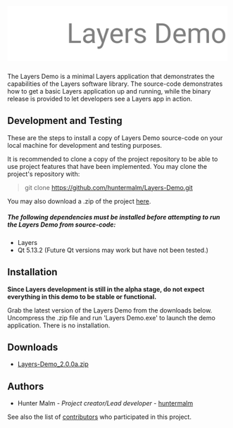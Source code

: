 # <img src="https://github.com/huntermalm/Layers-Demo/blob/main/readme_logo.svg?raw=true" alt="layers_demo_logo" width="500"/>

The Layers Demo is a minimal Layers application that demonstrates the capabilities of the Layers software library. The source-code demonstrates how to get a basic Layers application up and running, while the binary release is provided to let developers see a Layers app in action.

## Development and Testing

These are the steps to install a copy of Layers Demo source-code on your local machine for development and testing purposes.

It is recommended to clone a copy of the project repository to be able to use project features that have been implemented. You may clone the project's repository with:

> git clone https://github.com/huntermalm/Layers-Demo.git

You may also download a .zip of the project [here](https://github.com/huntermalm/Layers-Demo/archive/main.zip).

##### The following dependencies must be installed before attempting to run the Layers Demo from source-code:
* Layers
* Qt 5.13.2 (Future Qt versions may work but have not been tested.)

## Installation

**Since Layers development is still in the alpha stage, do not expect everything in this demo to be stable or functional.**

Grab the latest version of the Layers Demo from the downloads below. Uncompress the .zip file and run 'Layers Demo.exe' to launch the demo application. There is no installation.

## Downloads
* [Layers-Demo_2.0.0a.zip](https://github.com/huntermalm/Layers-Demo/releases/download/2.0.0a/Layers-Demo_2.0.0a.zip)

## Authors

* Hunter Malm - *Project creator/Lead developer* - [huntermalm](https://github.com/huntermalm)

See also the list of [contributors](https://github.com/huntermalm/Layers-Demo/contributors) who participated in this project.
